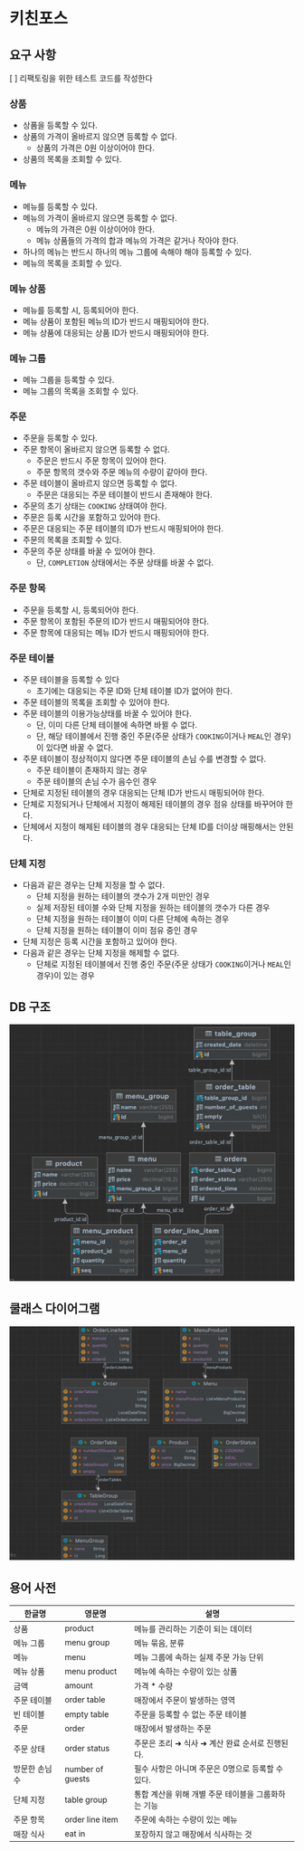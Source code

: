 # 키친포스

## 요구 사항

[ ] 리팩토링을 위한 테스트 코드를 작성한다

### 상품

* 상품을 등록할 수 있다.
* 상품의 가격이 올바르지 않으면 등록할 수 없다.
    * 상품의 가격은 0원 이상이어야 한다.
* 상품의 목록을 조회할 수 있다.

### 메뉴

* 메뉴를 등록할 수 있다.
* 메뉴의 가격이 올바르지 않으면 등록할 수 없다.
    * 메뉴의 가격은 0원 이상이어야 한다.
    * 메뉴 상품들의 가격의 합과 메뉴의 가격은 같거나 작아야 한다.
* 하나의 메뉴는 반드시 하나의 메뉴 그룹에 속해야 해야 등록할 수 있다.
* 메뉴의 목록을 조회할 수 있다.

### 메뉴 상품

* 메뉴를 등록할 시, 등록되어야 한다.
* 메뉴 상품이 포함된 메뉴의 ID가 반드시 매핑되어야 한다.
* 메뉴 상품에 대응되는 상품 ID가 반드시 매핑되어야 한다.

### 메뉴 그룹

* 메뉴 그룹을 등록할 수 있다.
* 메뉴 그룹의 목록을 조회할 수 있다.

### 주문

* 주문을 등록할 수 있다.
* 주문 항목이 올바르지 않으면 등록할 수 없다.
    * 주문은 반드시 주문 항목이 있어야 한다.
    * 주문 항목의 갯수와 주문 메뉴의 수량이 같아야 한다.
* 주문 테이블이 올바르지 않으면 등록할 수 없다.
    * 주문은 대응되는 주문 테이블이 반드시 존재해야 한다.
* 주문의 초기 상태는 `COOKING` 상태여야 한다.
* 주문은 등록 시간을 포함하고 있어야 한다.
* 주문은 대응되는 주문 테이블의 ID가 반드시 매핑되어야 한다.
* 주문의 목록을 조회할 수 있다.
* 주문의 주문 상태를 바꿀 수 있어야 한다.
    * 단, `COMPLETION` 상태에서는 주문 상태를 바꿀 수 없다.

### 주문 항목
* 주문을 등록할 시, 등록되어야 한다.
* 주문 항목이 포함된 주문의 ID가 반드시 매핑되어야 한다.
* 주문 항목에 대응되는 메뉴 ID가 반드시 매핑되어야 한다.

### 주문 테이블
* 주문 테이블을 등록할 수 있다
    * 초기에는 대응되는 주문 ID와 단체 테이블 ID가 없어야 한다.
* 주문 테이블의 목록을 조회할 수 있어야 한다.
* 주문 테이블의 이용가능상태를 바꿀 수 있어야 한다.
    * 단, 이미 다른 단체 테이블에 속하면 바뀔 수 없다.
    * 단, 해당 테이블에서 진행 중인 주문(주문 상태가 `COOKING`이거나 `MEAL`인 경우)이 있다면 바꿀 수 없다.
* 주문 테이블이 정상적이지 않다면 주문 테이블의 손님 수를 변경할 수 없다.
    * 주문 테이블이 존재하지 않는 경우
    * 주문 테이블의 손님 수가 음수인 경우
* 단체로 지정된 테이블의 경우 대응되는 단체 ID가 반드시 매핑되어야 한다.
* 단체로 지정되거나 단체에서 지정이 해제된 테이블의 경우 점유 상태를 바꾸어야 한다.
* 단체에서 지정이 해제된 테이블의 경우 대응되는 단체 ID를 더이상 매핑해서는 안된다.

### 단체 지정
* 다음과 같은 경우는 단체 지정을 할 수 없다.
    * 단체 지정을 원하는 테이블의 갯수가 2개 미만인 경우
    * 실제 저장된 테이블 수와 단체 지정을 원하는 테이블의 갯수가 다른 경우
    * 단체 지정을 원하는 테이블이 이미 다른 단체에 속하는 경우
    * 단체 지정을 원하는 테이블이 이미 점유 중인 경우
* 단체 지정은 등록 시간을 포함하고 있어야 한다.
* 다음과 같은 경우는 단체 지정을 해제할 수 없다.
    * 단체로 지정된 테이블에서 진행 중인 주문(주문 상태가 `COOKING`이거나 `MEAL`인 경우)이 있는 경우

## DB 구조

![img.png](img.png)

## 쿨래스 다이어그램
![img_1.png](img_1.png)

## 용어 사전

| 한글명 | 영문명 | 설명 |
| --- | --- | --- |
| 상품 | product | 메뉴를 관리하는 기준이 되는 데이터 |
| 메뉴 그룹 | menu group | 메뉴 묶음, 분류 |
| 메뉴 | menu | 메뉴 그룹에 속하는 실제 주문 가능 단위 |
| 메뉴 상품 | menu product | 메뉴에 속하는 수량이 있는 상품 |
| 금액 | amount | 가격 * 수량 |
| 주문 테이블 | order table | 매장에서 주문이 발생하는 영역 |
| 빈 테이블 | empty table | 주문을 등록할 수 없는 주문 테이블 |
| 주문 | order | 매장에서 발생하는 주문 |
| 주문 상태 | order status | 주문은 조리 ➜ 식사 ➜ 계산 완료 순서로 진행된다. |
| 방문한 손님 수 | number of guests | 필수 사항은 아니며 주문은 0명으로 등록할 수 있다. |
| 단체 지정 | table group | 통합 계산을 위해 개별 주문 테이블을 그룹화하는 기능 |
| 주문 항목 | order line item | 주문에 속하는 수량이 있는 메뉴 |
| 매장 식사 | eat in | 포장하지 않고 매장에서 식사하는 것 |
